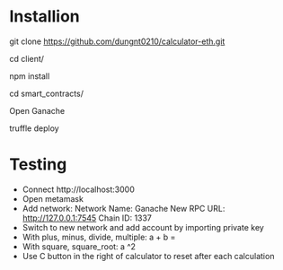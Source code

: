 # Installion
git clone https://github.com/dungnt0210/calculator-eth.git

cd client/

npm install

cd smart_contracts/

Open Ganache

truffle deploy

# Testing
- Connect http://localhost:3000
- Open metamask
- Add network:
    Network Name: Ganache
    New RPC URL: http://127.0.0.1:7545
    Chain ID: 1337
- Switch to new network and add account by importing private key
- With plus, minus, divide, multiple: a + b =
- With square, square_root: a ^2
- Use C button in the right of calculator to reset after each calculation